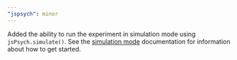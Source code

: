 ```yaml
---
"jspsych": minor
---
```


Added the ability to run the experiment in simulation mode using `jsPsych.simulate()`. See the [simulation mode](https://www.jspsych.org/latest/overview/simulation) documentation for information about how to get started.

